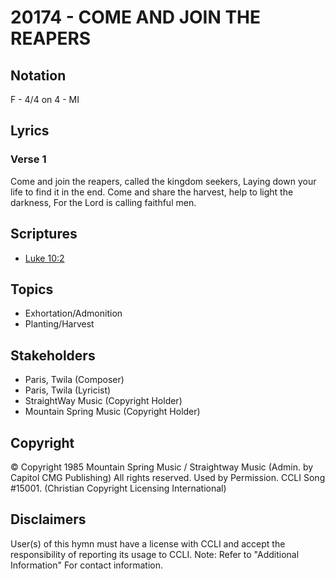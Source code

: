 # 20174 - COME AND JOIN THE REAPERS

## Notation

F - 4/4 on 4 - MI

## Lyrics

### Verse 1

Come and join the reapers, called the kingdom seekers, Laying down your life to find it in the end. Come and share the harvest, help to light the darkness, For the Lord is calling faithful men.


## Scriptures

- [Luke 10:2](https://www.biblegateway.com/passage/?search=Luke%2010%3A2)

## Topics

- Exhortation/Admonition
- Planting/Harvest

## Stakeholders

- Paris, Twila (Composer)
- Paris, Twila (Lyricist)
- StraightWay Music (Copyright Holder)
- Mountain Spring Music (Copyright Holder)

## Copyright

© Copyright 1985 Mountain Spring Music / Straightway Music  (Admin. by Capitol CMG Publishing) All rights reserved. Used by Permission. CCLI Song #15001.
(Christian Copyright Licensing International)

## Disclaimers

User(s) of this hymn must have a license with CCLI and accept the responsibility of reporting its usage to CCLI.
Note: Refer to "Additional Information" For contact information.

